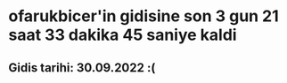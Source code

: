 # ofarukbicer'in gidisine son 3 gun 21 saat 33 dakika 45 saniye kaldi

## Gidis tarihi: 30.09.2022 :(